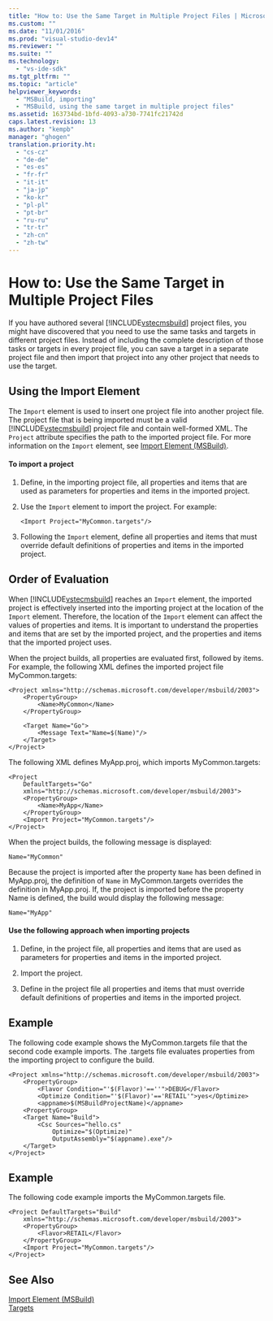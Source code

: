 ```yaml
---
title: "How to: Use the Same Target in Multiple Project Files | Microsoft Docs"
ms.custom: ""
ms.date: "11/01/2016"
ms.prod: "visual-studio-dev14"
ms.reviewer: ""
ms.suite: ""
ms.technology: 
  - "vs-ide-sdk"
ms.tgt_pltfrm: ""
ms.topic: "article"
helpviewer_keywords: 
  - "MSBuild, importing"
  - "MSBuild, using the same target in multiple project files"
ms.assetid: 163734bd-1bfd-4093-a730-7741fc21742d
caps.latest.revision: 13
ms.author: "kempb"
manager: "ghogen"
translation.priority.ht: 
  - "cs-cz"
  - "de-de"
  - "es-es"
  - "fr-fr"
  - "it-it"
  - "ja-jp"
  - "ko-kr"
  - "pl-pl"
  - "pt-br"
  - "ru-ru"
  - "tr-tr"
  - "zh-cn"
  - "zh-tw"
---
```

# How to: Use the Same Target in Multiple Project Files
If you have authored several [!INCLUDE[vstecmsbuild](../extensibility/internals/includes/vstecmsbuild_md.md)] project files, you might have discovered that you need to use the same tasks and targets in different project files. Instead of including the complete description of those tasks or targets in every project file, you can save a target in a separate project file and then import that project into any other project that needs to use the target.  
  
## Using the Import Element  
 The `Import` element is used to insert one project file into another project file. The project file that is being imported must be a valid [!INCLUDE[vstecmsbuild](../extensibility/internals/includes/vstecmsbuild_md.md)] project file and contain well-formed XML. The `Project` attribute specifies the path to the imported project file. For more information on the `Import` element, see [Import Element (MSBuild)](../msbuild/import-element-msbuild.md).  
  
#### To import a project  
  
1.  Define, in the importing project file, all properties and items that are used as parameters for properties and items in the imported project.  
  
2.  Use the `Import` element to import the project. For example:  
  
     `<Import Project="MyCommon.targets"/>`  
  
3.  Following the `Import` element, define all properties and items that must override default definitions of properties and items in the imported project.  
  
## Order of Evaluation  
 When [!INCLUDE[vstecmsbuild](../extensibility/internals/includes/vstecmsbuild_md.md)] reaches an `Import` element, the imported project is effectively inserted into the importing project at the location of the `Import` element. Therefore, the location of the `Import` element can affect the values of properties and items. It is important to understand the properties and items that are set by the imported project, and the properties and items that the imported project uses.  
  
 When the project builds, all properties are evaluated first, followed by items. For example, the following XML defines the imported project file MyCommon.targets:  
  
```  
<Project xmlns="http://schemas.microsoft.com/developer/msbuild/2003">  
    <PropertyGroup>  
        <Name>MyCommon</Name>  
    </PropertyGroup>  
  
    <Target Name="Go">  
        <Message Text="Name=$(Name)"/>  
    </Target>  
</Project>  
```  
  
 The following XML defines MyApp.proj, which imports MyCommon.targets:  
  
```  
<Project  
    DefaultTargets="Go"  
    xmlns="http://schemas.microsoft.com/developer/msbuild/2003">  
    <PropertyGroup>  
        <Name>MyApp</Name>  
    </PropertyGroup>  
    <Import Project="MyCommon.targets"/>  
</Project>  
```  
  
 When the project builds, the following message is displayed:  
  
 `Name="MyCommon"`  
  
 Because the project is imported after the property `Name` has been defined in MyApp.proj, the definition of `Name` in MyCommon.targets overrides the definition in MyApp.proj. If, the project is imported before the property Name is defined, the build would display the following message:  
  
 `Name="MyApp"`  
  
#### Use the following approach when importing projects  
  
1.  Define, in the project file, all properties and items that are used as parameters for properties and items in the imported project.  
  
2.  Import the project.  
  
3.  Define in the project file all properties and items that must override default definitions of properties and items in the imported project.  
  
## Example  
 The following code example shows the MyCommon.targets file that the second code example imports. The .targets file evaluates properties from the importing project to configure the build.  
  
```  
<Project xmlns="http://schemas.microsoft.com/developer/msbuild/2003">  
    <PropertyGroup>  
        <Flavor Condition="'$(Flavor)'==''">DEBUG</Flavor>  
        <Optimize Condition="'$(Flavor)'=='RETAIL'">yes</Optimize>  
        <appname>$(MSBuildProjectName)</appname>  
    <PropertyGroup>  
    <Target Name="Build">  
        <Csc Sources="hello.cs"  
            Optimize="$(Optimize)"  
            OutputAssembly="$(appname).exe"/>  
    </Target>  
</Project>  
```  
  
## Example  
 The following code example imports the MyCommon.targets file.  
  
```  
<Project DefaultTargets="Build"  
    xmlns="http://schemas.microsoft.com/developer/msbuild/2003">  
    <PropertyGroup>  
        <Flavor>RETAIL</Flavor>  
    </PropertyGroup>  
    <Import Project="MyCommon.targets"/>  
</Project>  
```  
  
## See Also  
 [Import Element (MSBuild)](../msbuild/import-element-msbuild.md)   
 [Targets](../msbuild/msbuild-targets.md)
